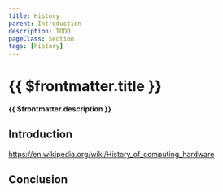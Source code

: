 ```yaml
---
title: History
parent: Introduction
description: TODO
pageClass: Section
tags: [history]
---
```


# {{ $frontmatter.title }}
**{{ $frontmatter.description }}**

## Introduction

https://en.wikipedia.org/wiki/History_of_computing_hardware

## Conclusion